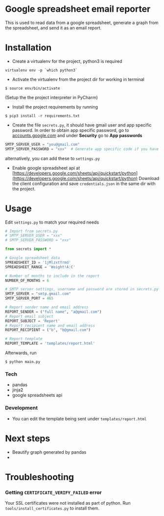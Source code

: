 Google spreadsheet email reporter
=================================
This is used to read data from a google spreadsheet, generate a graph from the spreadsheet,
and send it as an email report.
 
# Installation
* Create a virtualenv for the project, python3 is required
```
virtualenv env -p `which python3`
```
* Activate the virtualenv from the project dir for working in terminal
```
$ source env/bin/activate
```
(Setup the the project interpreter in PyCharm)

* Install the project requirements by running
```
$ pip3 install -r requirements.txt
```
* Create the file `secrets.py`, it should have gmail user and app specific password.
In order to obtain app specific password, go to [accounts.google.com](accounts.google.com)
and under **Security** go to **App passwords**
```python
SMTP_SERVER_USER = "you@gmail.com"
SMTP_SERVER_PASSWORD = "xxx"  # Generate app specific code if you have 2FA
```
alternatively, you can add these to `settings.py`
* Enable google spreadsheet api at [https://developers.google.com/sheets/api/quickstart/python](https://developers.google.com/sheets/api/quickstart/python)
Download the client configuration and save `credentials.json` in the same dir
with the project.

# Usage
Edit `settings.py` to match your required needs
```python
# Import from secrets.py
# SMTP_SERVER_USER = "xxx"
# SMTP_SERVER_PASSWORD = "xxx"

from secrets import *

# Google spreadsheet data
SPREADSHEET_ID = '1jMlzxtYrmd'
SPREADSHEET_RANGE = 'Weight!A:C'

# Number of months to include in the report
NUMBER_OF_MONTHS = 6

# SMTP server settings, username and password are stored in secrets.py
SMTP_SERVER = "smtp.gmail.com"
SMTP_SERVER_PORT = 465

# Report sender name and email address
REPORT_SENDER = ("full name", "a@gmail.com")
# Report email subject
REPORT_SUBJECT = 'Report'
# Report recipient name and email address
REPORT_RECIPIENT = ("b", "b@gmail.com")

# Report template
REPORT_TEMPLATE = 'templates/report.html'
```

Afterwards, run 
```
$ python main.py
```

### Tech
* pandas
* jinja2
* google spreadsheets api

### Development
* You can edit the template being sent under `templates/report.html`

# Next steps
* Beautify graph generated by pandas
* 

# Troubleshooting
### Getting `CERTIFICATE_VERIFY_FAILED` error
Your SSL certificates were not installed as part of python. 
Run `tools/install_certificates.py` to install them.

